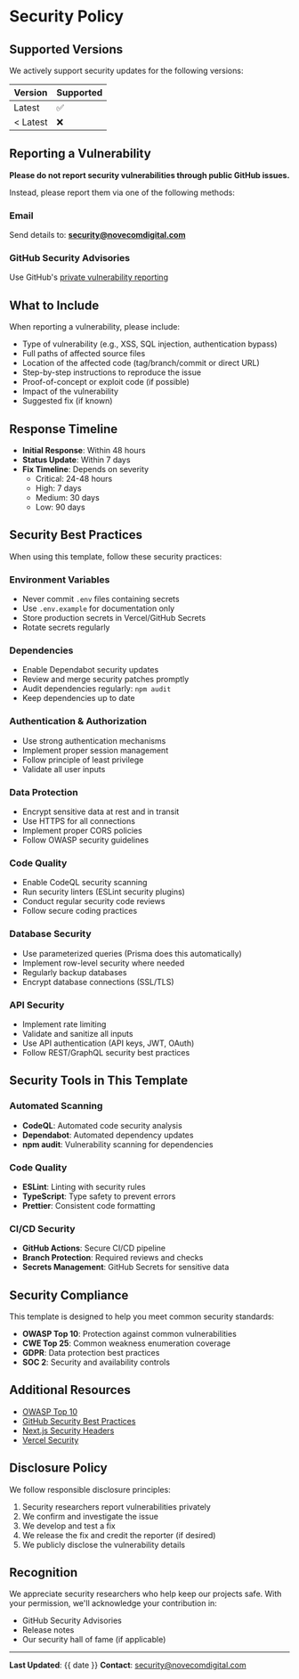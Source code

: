 # Security Policy

## Supported Versions

We actively support security updates for the following versions:

| Version | Supported          |
| ------- | ------------------ |
| Latest  | :white_check_mark: |
| < Latest| :x:                |

## Reporting a Vulnerability

**Please do not report security vulnerabilities through public GitHub issues.**

Instead, please report them via one of the following methods:

### Email
Send details to: **security@novecomdigital.com**

### GitHub Security Advisories
Use GitHub's [private vulnerability reporting](https://github.com/novecomdigital/node-vercel-template/security/advisories/new)

## What to Include

When reporting a vulnerability, please include:

- Type of vulnerability (e.g., XSS, SQL injection, authentication bypass)
- Full paths of affected source files
- Location of the affected code (tag/branch/commit or direct URL)
- Step-by-step instructions to reproduce the issue
- Proof-of-concept or exploit code (if possible)
- Impact of the vulnerability
- Suggested fix (if known)

## Response Timeline

- **Initial Response**: Within 48 hours
- **Status Update**: Within 7 days
- **Fix Timeline**: Depends on severity
  - Critical: 24-48 hours
  - High: 7 days
  - Medium: 30 days
  - Low: 90 days

## Security Best Practices

When using this template, follow these security practices:

### Environment Variables
- Never commit `.env` files containing secrets
- Use `.env.example` for documentation only
- Store production secrets in Vercel/GitHub Secrets
- Rotate secrets regularly

### Dependencies
- Enable Dependabot security updates
- Review and merge security patches promptly
- Audit dependencies regularly: `npm audit`
- Keep dependencies up to date

### Authentication & Authorization
- Use strong authentication mechanisms
- Implement proper session management
- Follow principle of least privilege
- Validate all user inputs

### Data Protection
- Encrypt sensitive data at rest and in transit
- Use HTTPS for all connections
- Implement proper CORS policies
- Follow OWASP security guidelines

### Code Quality
- Enable CodeQL security scanning
- Run security linters (ESLint security plugins)
- Conduct regular security code reviews
- Follow secure coding practices

### Database Security
- Use parameterized queries (Prisma does this automatically)
- Implement row-level security where needed
- Regularly backup databases
- Encrypt database connections (SSL/TLS)

### API Security
- Implement rate limiting
- Validate and sanitize all inputs
- Use API authentication (API keys, JWT, OAuth)
- Follow REST/GraphQL security best practices

## Security Tools in This Template

### Automated Scanning
- **CodeQL**: Automated code security analysis
- **Dependabot**: Automated dependency updates
- **npm audit**: Vulnerability scanning for dependencies

### Code Quality
- **ESLint**: Linting with security rules
- **TypeScript**: Type safety to prevent errors
- **Prettier**: Consistent code formatting

### CI/CD Security
- **GitHub Actions**: Secure CI/CD pipeline
- **Branch Protection**: Required reviews and checks
- **Secrets Management**: GitHub Secrets for sensitive data

## Security Compliance

This template is designed to help you meet common security standards:

- **OWASP Top 10**: Protection against common vulnerabilities
- **CWE Top 25**: Common weakness enumeration coverage
- **GDPR**: Data protection best practices
- **SOC 2**: Security and availability controls

## Additional Resources

- [OWASP Top 10](https://owasp.org/www-project-top-ten/)
- [GitHub Security Best Practices](https://docs.github.com/en/code-security)
- [Next.js Security Headers](https://nextjs.org/docs/advanced-features/security-headers)
- [Vercel Security](https://vercel.com/docs/security)

## Disclosure Policy

We follow responsible disclosure principles:

1. Security researchers report vulnerabilities privately
2. We confirm and investigate the issue
3. We develop and test a fix
4. We release the fix and credit the reporter (if desired)
5. We publicly disclose the vulnerability details

## Recognition

We appreciate security researchers who help keep our projects safe. With your permission, we'll acknowledge your contribution in:

- GitHub Security Advisories
- Release notes
- Our security hall of fame (if applicable)

---

**Last Updated**: {{ date }}
**Contact**: security@novecomdigital.com

